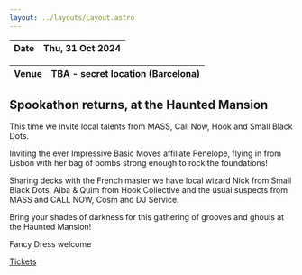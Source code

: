 ```yaml
---
layout: ../layouts/Layout.astro
---
```

<!-- Markdown Preview - https://dillinger.io/ -->

| Date | Thu, 31 Oct 2024 |  
| ------ | ------ |  

| Venue | TBA - secret location (Barcelona) |  
| ------ | ------ | 
    
Spookathon returns, at the Haunted Mansion    
-  
This time we invite local talents from MASS, Call Now, Hook and Small Black Dots.    
  
Inviting the ever Impressive Basic Moves affiliate Penelope, flying in from Lisbon with her bag of bombs strong enough to rock the foundations!  
  
   
Sharing decks with the French master we have local wizard Nick from Small Black Dots, Alba & Quim from Hook Collective and the usual suspects from MASS and CALL NOW, Cosm and DJ Service.  
  
Bring your shades of darkness for this gathering of grooves and ghouls at the Haunted Mansion!  
  
Fancy Dress welcome  
  
[Tickets](https://ra.co/events/2020639)  
